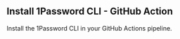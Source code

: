 ## Install 1Password CLI - GitHub Action

Install the 1Password CLI in your GitHub Actions pipeline.
